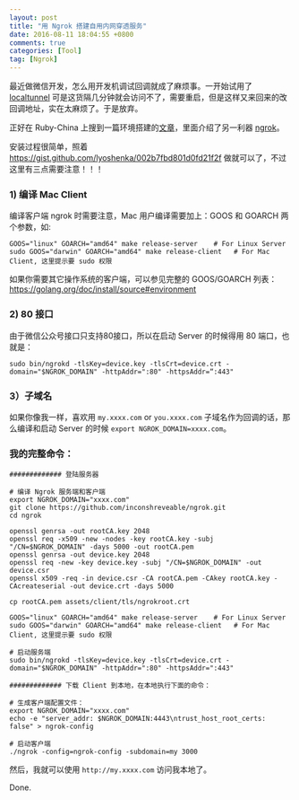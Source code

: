 ```yaml
---
layout: post
title: "用 Ngrok 搭建自用内网穿透服务"
date: 2016-08-11 18:04:55 +0800
comments: true
categories: [Tool]
tag: [Ngrok]
---
```


最近做微信开发，怎么用开发机调试回调就成了麻烦事。一开始试用了 [localtunnel](https://github.com/localtunnel/localtunnel) 可是这货隔几分钟就会访问不了，需要重启，但是这样又来回来的改回调地址，实在太麻烦了。于是放弃。

正好在 Ruby-China 上搜到一篇环境搭建的[文章](https://ruby-china.org/topics/26443)，里面介绍了另一利器  [ngrok](https://github.com/inconshreveable/ngrok)。

安装过程很简单，照着 https://gist.github.com/lyoshenka/002b7fbd801d0fd21f2f 做就可以了，不过这里有三点需要注意！！！

### 1) 编译 Mac Client
编译客户端 ngrok 时需要注意，Mac 用户编译需要加上：GOOS 和 GOARCH 两个参数，如:

```
GOOS="linux" GOARCH="amd64" make release-server    # For Linux Server
sudo GOOS="darwin" GOARCH="amd64" make release-client   # For Mac Client, 这里提示要 sudo 权限
```

如果你需要其它操作系统的客户端，可以参见完整的 GOOS/GOARCH 列表：https://golang.org/doc/install/source#environment

### 2) 80 接口
由于微信公众号接口只支持80接口，所以在启动 Server 的时候得用 80 端口，也就是：

```
sudo bin/ngrokd -tlsKey=device.key -tlsCrt=device.crt -domain="$NGROK_DOMAIN" -httpAddr=":80" -httpsAddr=“:443"
```

### 3）子域名
如果你像我一样，喜欢用 `my.xxxx.com` or `you.xxxx.com` 子域名作为回调的话，那么编译和启动 Server 的时候 `export NGROK_DOMAIN=xxxx.com`。

### 我的完整命令：

```
############# 登陆服务器

# 编译 Ngrok 服务端和客户端
export NGROK_DOMAIN="xxxx.com"
git clone https://github.com/inconshreveable/ngrok.git
cd ngrok

openssl genrsa -out rootCA.key 2048
openssl req -x509 -new -nodes -key rootCA.key -subj "/CN=$NGROK_DOMAIN" -days 5000 -out rootCA.pem
openssl genrsa -out device.key 2048
openssl req -new -key device.key -subj "/CN=$NGROK_DOMAIN" -out device.csr
openssl x509 -req -in device.csr -CA rootCA.pem -CAkey rootCA.key -CAcreateserial -out device.crt -days 5000

cp rootCA.pem assets/client/tls/ngrokroot.crt

GOOS="linux" GOARCH="amd64" make release-server    # For Linux Server
sudo GOOS="darwin" GOARCH="amd64" make release-client   # For Mac Client, 这里提示要 sudo 权限

# 启动服务端
sudo bin/ngrokd -tlsKey=device.key -tlsCrt=device.crt -domain="$NGROK_DOMAIN" -httpAddr=":80" -httpsAddr=":443"

############# 下载 Client 到本地，在本地执行下面的命令：

# 生成客户端配置文件：
export NGROK_DOMAIN="xxxx.com"
echo -e "server_addr: $NGROK_DOMAIN:4443\ntrust_host_root_certs: false" > ngrok-config

# 启动客户端
./ngrok -config=ngrok-config -subdomain=my 3000
```

然后，我就可以使用 `http://my.xxxx.com` 访问我本地了。

Done.
